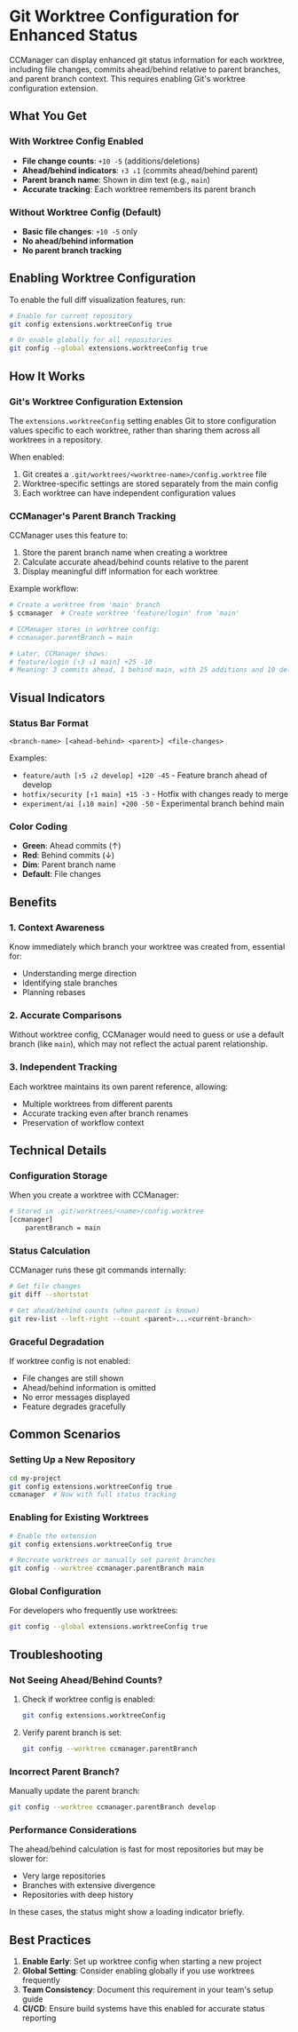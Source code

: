 # Git Worktree Configuration for Enhanced Status

CCManager can display enhanced git status information for each worktree, including file changes, commits ahead/behind relative to parent branches, and parent branch context. This requires enabling Git's worktree configuration extension.

## What You Get

### With Worktree Config Enabled
- **File change counts**: `+10 -5` (additions/deletions)
- **Ahead/behind indicators**: `↑3 ↓1` (commits ahead/behind parent)
- **Parent branch name**: Shown in dim text (e.g., `main`)
- **Accurate tracking**: Each worktree remembers its parent branch

### Without Worktree Config (Default)
- **Basic file changes**: `+10 -5` only
- **No ahead/behind information**
- **No parent branch tracking**

## Enabling Worktree Configuration

To enable the full diff visualization features, run:

```bash
# Enable for current repository
git config extensions.worktreeConfig true

# Or enable globally for all repositories
git config --global extensions.worktreeConfig true
```

## How It Works

### Git's Worktree Configuration Extension

The `extensions.worktreeConfig` setting enables Git to store configuration values specific to each worktree, rather than sharing them across all worktrees in a repository.

When enabled:
1. Git creates a `.git/worktrees/<worktree-name>/config.worktree` file
2. Worktree-specific settings are stored separately from the main config
3. Each worktree can have independent configuration values

### CCManager's Parent Branch Tracking

CCManager uses this feature to:
1. Store the parent branch name when creating a worktree
2. Calculate accurate ahead/behind counts relative to the parent
3. Display meaningful diff information for each worktree

Example workflow:
```bash
# Create a worktree from 'main' branch
$ ccmanager  # Create worktree 'feature/login' from 'main'

# CCManager stores in worktree config:
# ccmanager.parentBranch = main

# Later, CCManager shows:
# feature/login [↑3 ↓1 main] +25 -10
# Meaning: 3 commits ahead, 1 behind main, with 25 additions and 10 deletions
```

## Visual Indicators

### Status Bar Format
```
<branch-name> [<ahead-behind> <parent>] <file-changes>
```

Examples:
- `feature/auth [↑5 ↓2 develop] +120 -45` - Feature branch ahead of develop
- `hotfix/security [↑1 main] +15 -3` - Hotfix with changes ready to merge
- `experiment/ai [↓10 main] +200 -50` - Experimental branch behind main

### Color Coding
- **Green**: Ahead commits (↑)
- **Red**: Behind commits (↓)
- **Dim**: Parent branch name
- **Default**: File changes

## Benefits

### 1. Context Awareness
Know immediately which branch your worktree was created from, essential for:
- Understanding merge direction
- Identifying stale branches
- Planning rebases

### 2. Accurate Comparisons
Without worktree config, CCManager would need to guess or use a default branch (like `main`), which may not reflect the actual parent relationship.

### 3. Independent Tracking
Each worktree maintains its own parent reference, allowing:
- Multiple worktrees from different parents
- Accurate tracking even after branch renames
- Preservation of workflow context

## Technical Details

### Configuration Storage
When you create a worktree with CCManager:
```bash
# Stored in .git/worktrees/<name>/config.worktree
[ccmanager]
    parentBranch = main
```

### Status Calculation
CCManager runs these git commands internally:
```bash
# Get file changes
git diff --shortstat

# Get ahead/behind counts (when parent is known)
git rev-list --left-right --count <parent>...<current-branch>
```

### Graceful Degradation
If worktree config is not enabled:
- File changes are still shown
- Ahead/behind information is omitted
- No error messages displayed
- Feature degrades gracefully

## Common Scenarios

### Setting Up a New Repository
```bash
cd my-project
git config extensions.worktreeConfig true
ccmanager  # Now with full status tracking
```

### Enabling for Existing Worktrees
```bash
# Enable the extension
git config extensions.worktreeConfig true

# Recreate worktrees or manually set parent branches
git config --worktree ccmanager.parentBranch main
```

### Global Configuration
For developers who frequently use worktrees:
```bash
git config --global extensions.worktreeConfig true
```

## Troubleshooting

### Not Seeing Ahead/Behind Counts?
1. Check if worktree config is enabled:
   ```bash
   git config extensions.worktreeConfig
   ```
2. Verify parent branch is set:
   ```bash
   git config --worktree ccmanager.parentBranch
   ```

### Incorrect Parent Branch?
Manually update the parent branch:
```bash
git config --worktree ccmanager.parentBranch develop
```

### Performance Considerations
The ahead/behind calculation is fast for most repositories but may be slower for:
- Very large repositories
- Branches with extensive divergence
- Repositories with deep history

In these cases, the status might show a loading indicator briefly.

## Best Practices

1. **Enable Early**: Set up worktree config when starting a new project
2. **Global Setting**: Consider enabling globally if you use worktrees frequently
3. **Team Consistency**: Document this requirement in your team's setup guide
4. **CI/CD**: Ensure build systems have this enabled for accurate status reporting